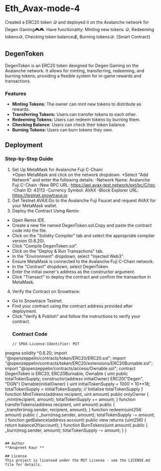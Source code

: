 # Eth_Avax-mode-4
Created a ERC20 token 🪙 and deployed it on the Avalanche network for Degen Gaming🎮🎮.  Have  functionality:  Minting new tokens 🪙, Redeeming tokens🪙, Checking token balance💰, Burning tokens🪙. {Smart Contract}
## DegenToken
DegenToken is an ERC20 token designed for Degen Gaming on the Avalanche network. It allows for minting, transferring, redeeming, and burning tokens, providing a flexible system for in-game rewards and transactions.
### Features
* **Minting Tokens:** The owner can mint new tokens to distribute as rewards.
* **Transferring Tokens:** Users can transfer tokens to each other.
* **Redeeming Tokens:** Users can redeem tokens by burning them.
* **Checking Balance**: Users can check their token balance.
* **Burning Tokens:** Users can burn tokens they own.
## Deployment
### Step-by-Step Guide
1. Set Up MetaMask for Avalanche Fuji C-Chain:                          
*Open MetaMask and click on the network dropdown.
*Select "Add Network" and enter the following details:
-Network Name: Avalanche Fuji C-Chain
-New RPC URL: https://api.avax-test.network/ext/bc/C/rpc
-Chain ID: 43113
-Currency Symbol: AVAX
-Block Explorer URL: https://testnet.snowtrace.io
3. Get Testnet AVAX:Go to the Avalanche Fuji Faucet and request AVAX for your MetaMask wallet.
4. Deploy the Contract Using Remix:
* Open Remix IDE.
* Create a new file named DegenToken.sol.Copy and paste the contract code into the file.
* Click on the "Solidity Compiler" tab and select the appropriate compiler version (0.8.20).
* Click "Compile DegenToken.sol".
* Click on the "Deploy & Run Transactions" tab.
* In the "Environment" dropdown, select "Injected Web3".
* Ensure MetaMask is connected to the Avalanche Fuji C-Chain network.
* In the "Contract" dropdown, select DegenToken.
* Enter the initial owner's address as the constructor argument.
* Click "Transact" to deploy the contract and confirm the transaction in MetaMask.
4. Verify the Contract on Snowtrace:
* Go to Snowtrace Testnet.
* Find your contract using the contract address provided after deployment.
* Click "Verify & Publish" and follow the instructions to verify your contract.
  ### Contract Code
  ```
  // SPDX-License-Identifier: MIT
pragma solidity ^0.8.20;
import "@openzeppelin/contracts/token/ERC20/ERC20.sol";
import "@openzeppelin/contracts/token/ERC20/extensions/ERC20Burnable.sol";
import "@openzeppelin/contracts/access/Ownable.sol";
contract DegenToken is ERC20, ERC20Burnable, Ownable {
    uint public totalTokenSupply;
    constructor(address initialOwner) ERC20("Degen", "DGN") Ownable(initialOwner) {
        uint initialTokenSupply = 1000 * 10**18;
        totalTokenSupply = initialTokenSupply; // Initialize totalTokenSupply
    }
    function MintTokens(address recipient, uint amount) public onlyOwner {
        _mint(recipient, amount);
        totalTokenSupply += amount;
    }
    function transferTokens(address recipient, uint amount) public {
        _transfer(msg.sender, recipient, amount);
    }
    function redeem(uint256 amount) public {
        _burn(msg.sender, amount);
        totalTokenSupply -= amount;
    }
    function getBalance(address account) public view returns (uint256) {
        return balanceOf(account);
    }
    function BurnTokens(uint amount) public {
        _burn(msg.sender, amount);
        totalTokenSupply -= amount;
    }
}
```

## Author
**Anupreet Kaur **

## License
This project is licensed under the MIT License - see the LICENSE.md file for details.
